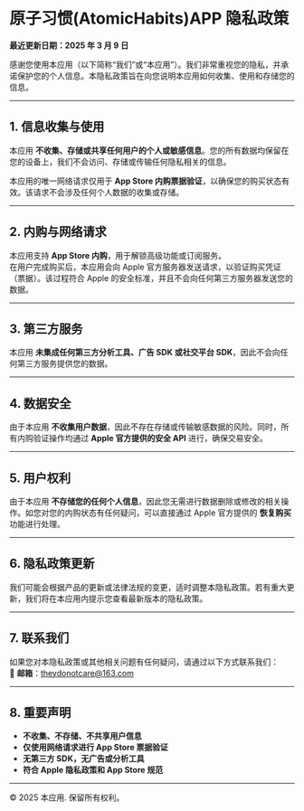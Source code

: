 # 原子习惯(AtomicHabits)APP 隐私政策

**最近更新日期：2025 年 3 月 9 日**  

感谢您使用本应用（以下简称“我们”或“本应用”）。我们非常重视您的隐私，并承诺保护您的个人信息。本隐私政策旨在向您说明本应用如何收集、使用和存储您的信息。  

---

## 1. 信息收集与使用
本应用 **不收集、存储或共享任何用户的个人或敏感信息**。您的所有数据均保留在您的设备上，我们不会访问、存储或传输任何隐私相关的信息。  

本应用的唯一网络请求仅用于 **App Store 内购票据验证**，以确保您的购买状态有效。该请求不会涉及任何个人数据的收集或存储。

---

## 2. 内购与网络请求
本应用支持 **App Store 内购**，用于解锁高级功能或订阅服务。  
在用户完成购买后，本应用会向 Apple 官方服务器发送请求，以验证购买凭证（票据）。该过程符合 Apple 的安全标准，并且不会向任何第三方服务器发送您的数据。  

---

## 3. 第三方服务
本应用 **未集成任何第三方分析工具、广告 SDK 或社交平台 SDK**，因此不会向任何第三方服务提供您的数据。

---

## 4. 数据安全
由于本应用 **不收集用户数据**，因此不存在存储或传输敏感数据的风险。同时，所有内购验证操作均通过 **Apple 官方提供的安全 API** 进行，确保交易安全。

---

## 5. 用户权利
由于本应用 **不存储您的任何个人信息**，因此您无需进行数据删除或修改的相关操作。如您对您的内购状态有任何疑问，可以直接通过 Apple 官方提供的 **恢复购买** 功能进行处理。

---

## 6. 隐私政策更新
我们可能会根据产品的更新或法律法规的变更，适时调整本隐私政策。若有重大更新，我们将在本应用内提示您查看最新版本的隐私政策。  

---

## 7. 联系我们
如果您对本隐私政策或其他相关问题有任何疑问，请通过以下方式联系我们：  
📧 **邮箱**：theydonotcare@163.com

---

## 8. 重要声明
- **不收集、不存储、不共享用户信息**
- **仅使用网络请求进行 App Store 票据验证**
- **无第三方 SDK，无广告或分析工具**
- **符合 Apple 隐私政策和 App Store 规范**

---
© 2025 本应用. 保留所有权利。

